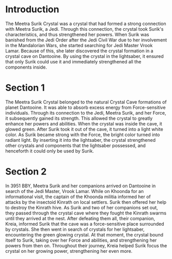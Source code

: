 # Introduction
The Meetra Surik Crystal was a crystal that had formed a strong connection with Meetra Surik, a Jedi.
Through this connection, the crystal took Surik's characteristics, and thus strengthened her powers.
When Surik was banished from the Jedi Order after the Jedi Civil War due to her involvement in the Mandalorian Wars, she started searching for Jedi Master Vrook Lamar.
Because of this, she later discovered the crystal formation in a crystal cave on Dantooine.
By using the crystal in the lightsaber, it ensured that only Surik could use it and immediately strengthened all the components inside.

# Section 1
The Meetra Surik Crystal belonged to the natural Crystal Cave formations of planet Dantooine.
It was able to absorb excess energy from Force-sensitive individuals.
Through its connection to the Jedi, Meetra Surik, and her Force, it subsequently gained its strength.
This allowed the crystal to greatly enhance her powers and abilities.
When the crystal was inside the cave, it glowed green.
After Surik took it out of the cave, it turned into a light white color.
As Surik became strong with the Force, the bright color turned into radiant light.
By inserting it into the lightsaber, the crystal strengthened other crystals and components that the lightsaber possessed, and henceforth it could only be used by Surik.



# Section 2
In 3951 BBY, Meetra Surik and her companions arrived on Dantooine in search of the Jedi Master, Vrook Lamar.
While on Khoonda for an informational visit, the captain of the Khoonda militia informed her of attacks by the insectoid Kinrath on local settlers.
Surik then offered her help to destroy the Kinrath hive.
As Surik and two of her companions set out, they passed through the crystal cave where they fought the Kinrath swarms until they arrived at the nest.
After defeating them all, their companion, Kreia, informed Surik that the cave was a force-sensitive place surrounded by crystals.
She then went in search of crystals for her lightsaber, encountering the green glowing crystal.
At that moment, the crystal bound itself to Surik, taking over her Force and abilities, and strengthening her powers from then on.
Throughout their journey, Kreia helped Surik focus the crystal on her growing power, strengthening her even more.